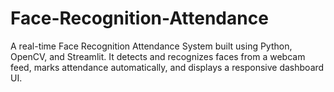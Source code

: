 # Face-Recognition-Attendance
A real-time Face Recognition Attendance System built using Python, OpenCV, and Streamlit. It detects and recognizes faces from a webcam feed, marks attendance automatically, and displays a responsive dashboard UI.
